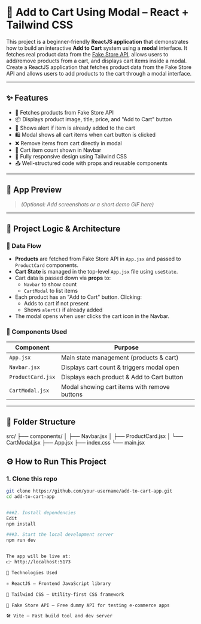 # 🛒 Add to Cart Using Modal – React + Tailwind CSS

This project is a beginner-friendly **ReactJS application** that demonstrates how to build an interactive **Add to Cart** system using a **modal** interface.
It fetches real product data from the [Fake Store API](https://fakestoreapi.com/), allows users to add/remove products from a cart, and displays cart items inside a modal.
Create a ReactJS application that fetches product data from the Fake Store API and allows users to add products to the cart through a modal interface.

---

## ✨ Features

- 🔄 Fetches products from Fake Store API
- 📦 Displays product image, title, price, and "Add to Cart" button
- 🛑 Shows alert if item is already added to the cart
- 🛍️ Modal shows all cart items when cart button is clicked
- ❌ Remove items from cart directly in modal
- 🔢 Cart item count shown in Navbar
- 📱 Fully responsive design using Tailwind CSS
- 📤 Well-structured code with props and reusable components

---

## 📸 App Preview

> *(Optional: Add screenshots or a short demo GIF here)*

---

## 🧠 Project Logic & Architecture

### 🔄 Data Flow

- **Products** are fetched from Fake Store API in `App.jsx` and passed to `ProductCard` components.
- **Cart State** is managed in the top-level `App.jsx` file using `useState`.
- Cart data is passed down via **props** to:
  - `Navbar` to show count
  - `CartModal` to list items
- Each product has an "Add to Cart" button. Clicking:
  - Adds to cart if not present
  - Shows `alert()` if already added
- The modal opens when user clicks the cart icon in the Navbar.

### 🧩 Components Used

| Component      | Purpose                                             |
|----------------|-----------------------------------------------------|
| `App.jsx`      | Main state management (products & cart)             |
| `Navbar.jsx`   | Displays cart count & triggers modal open           |
| `ProductCard.jsx` | Displays each product & Add to Cart button     |
| `CartModal.jsx`| Modal showing cart items with remove buttons        |

---

## 📁 Folder Structure

src/
├── components/
│ ├── Navbar.jsx
│ ├── ProductCard.jsx
│ └── CartModal.jsx
├── App.jsx
├── index.css
└── main.jsx


## ⚙️ How to Run This Project

### 1. Clone this repo

```bash
git clone https://github.com/your-username/add-to-cart-app.git
cd add-to-cart-app


###2. Install dependencies
Edit
npm install

###3. Start the local development server
npm run dev


The app will be live at:
👉 http://localhost:5173

🧪 Technologies Used

⚛️ ReactJS – Frontend JavaScript library

💨 Tailwind CSS – Utility-first CSS framework

🔗 Fake Store API – Free dummy API for testing e-commerce apps

🛠️ Vite – Fast build tool and dev server
